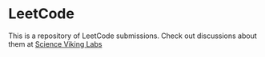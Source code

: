 # LeetCode
This is a repository of LeetCode submissions.
Check out discussions about them at [Science Viking Labs](https://sciencevikinglabs.com)